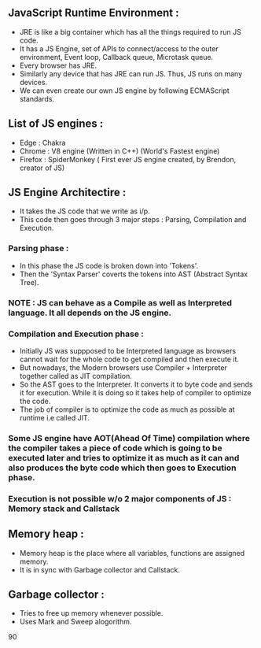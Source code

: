 ## JavaScript Runtime Environment :

- JRE is like a big container which has all the things required to run JS code.
- It has a JS Engine, set of APIs to connect/access to the outer environment, Event loop, Callback queue, Microtask queue.
- Every browser has JRE.
- Similarly any device that has JRE can run JS. Thus, JS runs on many devices.
- We can even create our own JS engine by following ECMAScript standards.

## List of JS engines :

- Edge : Chakra
- Chrome : V8 engine (Written in C++) (World's Fastest engine)
- Firefox : SpiderMonkey ( First ever JS engine created, by Brendon, creator of JS)

## JS Engine Architectire :

- It takes the JS code that we write as i/p.
- This code then goes through 3 major steps : Parsing, Compilation and Execution.

### Parsing phase :

- In this phase the JS code is broken down into 'Tokens'.
- Then the 'Syntax Parser' coverts the tokens into AST (Abstract Syntax Tree).

### NOTE : JS can behave as a Compile as well as Interpreted language. It all depends on the JS engine.

### Compilation and Execution phase :

-  Initially JS was suppposed to be Interpreted language as browsers cannot wait for the whole code to get compiled and then execute it.
-  But nowadays, the Modern browsers use Compiler + Interpreter together called as JIT compilation.
-  So the AST goes to the Interpreter. It converts it to byte code and sends it for execution. While it is doing so it takes help of 
compiler to optimize the code.
- The job of compiler is to optimize the code as much as possible at runtime i.e called JIT.

### Some JS engine have AOT(Ahead Of Time) compilation where the compiler takes a piece of code which is going to be executed later and tries to optimize it as much as it can and also produces the byte code which then goes to Execution phase.

### Execution is not possible w/o 2 major components of JS : Memory stack and Callstack

## Memory heap :

- Memory heap is the place where all variables, functions are assigned memory.
- It is in sync with Garbage collector and Callstack.

## Garbage collector :

- Tries to free up memory whenever possible.
- Uses Mark and Sweep alogorithm.




















90
